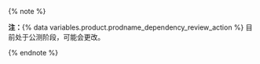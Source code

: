 {% note %}

**注：**{% data variables.product.prodname_dependency_review_action %} 目前处于公测阶段，可能会更改。

{% endnote %}